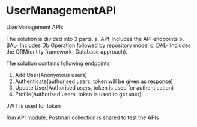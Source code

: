 # UserManagementAPI
UserManagement APIs


The solution is divided into 3 parts.
a. API-Includes the API endpoints
b. BAL- Includes Db Operation followed by repository model
c. DAL- Includes the ORM(entity framework- Database approach).


The solution contains following endpoints 
1. Add User(Anonymous users)
2. Authenticate(authorised users, token will be given as response)
3. Update User(Authorised users, token is used for authentication)
4. Profile(Authorised users, token is used to get user)

JWT is used for token 



Run API module, 
Postman collection is shared to test the APIs

